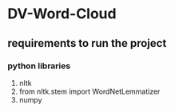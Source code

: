 # DV-Word-Cloud



## requirements to run the project
### python libraries
<ol>
<li> nltk </li>
<li> from nltk.stem import WordNetLemmatizer </li>
<li> numpy</li>
</ol>